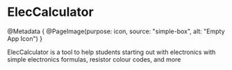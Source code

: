 # ElecCalculator

@Metadata {
    @PageImage(purpose: icon, source: "simple-box", alt: "Empty App Icon")
}

ElecCalculator is a tool to help students starting out with electronics with simple electronics formulas, resistor colour codes, and more